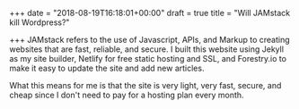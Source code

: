 +++
date = "2018-08-19T16:18:01+00:00"
draft = true
title = "Will JAMstack kill Wordpress?"

+++
JAMstack refers to the use of Javascript, APIs, and Markup to creating websites that are fast, reliable, and secure. I built this website using Jekyll as my site builder, Netlify for free static hosting and SSL, and Forestry.io to make it easy to update the site and add new articles.

What this means for me is that the site is very light, very fast, secure, and cheap since I don't need to pay for a hosting plan every month.